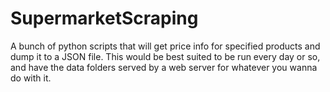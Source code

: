 # SupermarketScraping
A bunch of python scripts that will get price info for specified products and dump it to a JSON file. This would be best suited to be run every day or so, and have the data folders served by a web server for whatever you wanna do with it.